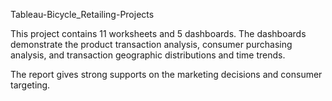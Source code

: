 Tableau-Bicycle_Retailing-Projects

This project contains 11 worksheets and 5 dashboards. The dashboards demonstrate the product transaction analysis, consumer purchasing analysis, and transaction geographic distributions and time trends.

The report gives strong supports on the marketing decisions and consumer targeting.

